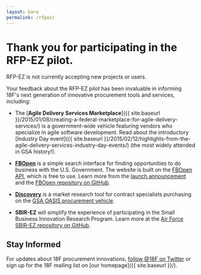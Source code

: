 ```yaml
---
layout: bare
permalink: /rfpez/
---
```


Thank you for participating in the RFP-EZ pilot.
===================

RFP-EZ is not currently accepting new projects or users.

Your feedback about the RFP-EZ pilot has been invaluable in informing 18F's next generation of innovative procurement tools and services, including:

* The [**Agile Delivery Services Marketplace**]({{ site.baseurl }}/2015/01/08/creating-a-federal-marketplace-for-agile-delivery-services/) is a government-wide vehicle featuring vendors who specialize in agile software development. Read about the introductory [Industry Day event]({{ site.baseurl }}/2015/02/12/highlights-from-the-agile-delivery-services-industry-day-events/) (the most widely attended in GSA history!).

* [**FBOpen**](https://fbopen.gsa.gov) is a simple search interface for finding opportunities to do business with the U.S. Government. The website is built on the [FBOpen API](https://18f.github.io/fbopen/), which is free to use. Learn more from the [launch announcement](http://18fblog.tumblr.com/post/81293178801/announcing-fbopen-government-opportunities-made-easier) and the [FBOpen repository on GitHub](https://github.com/18f/fbopen).

* [**Discovery**](https://discovery.gsa.gov) is a market research tool for contract specialists purchasing on the [GSA OASIS procurement vehicle](http://www.gsa.gov/portal/content/161367).

* **SBIR-EZ** will simplify the experience of participating in the Small Business Innovation Research Program. Learn more at the [Air Force SBIR-EZ repository on GitHub](https://github.com/18F/afsbirez).

## Stay Informed
For updates about 18F procurement innovations, [follow @18F on Twitter](https://twitter.com/18F) or sign up for the 18F mailing list on [our homepage]({{ site.baseurl }}/).
